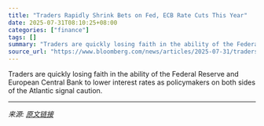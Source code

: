 ```yaml
---
title: "Traders Rapidly Shrink Bets on Fed, ECB Rate Cuts This Year"
date: 2025-07-31T08:10:25+08:00
categories: ["finance"]
tags: []
summary: "Traders are quickly losing faith in the ability of the Federal Reserve and European Central Bank to lower interest rates as policymakers on both sides of the Atlantic signal caution."
source_url: "https://www.bloomberg.com/news/articles/2025-07-31/traders-trim-ecb-easing-bets-favor-no-more-rate-cuts-this-year"
---
```


Traders are quickly losing faith in the ability of the Federal Reserve and European Central Bank to lower interest rates as policymakers on both sides of the Atlantic signal caution.

---

*来源: [原文链接](https://www.bloomberg.com/news/articles/2025-07-31/traders-trim-ecb-easing-bets-favor-no-more-rate-cuts-this-year)*

